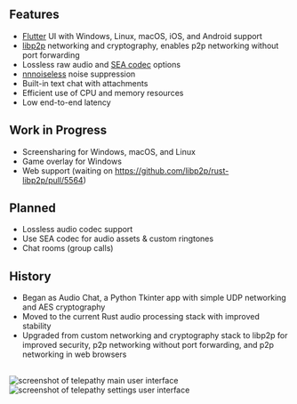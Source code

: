 ## Features

- [Flutter](https://flutter.dev/) UI with Windows, Linux, macOS, iOS, and Android support
- [libp2p](https://libp2p.io/) networking and cryptography, enables p2p networking without port forwarding
- Lossless raw audio and [SEA codec](https://github.com/Daninet/sea-codec) options
- [nnnoiseless](https://github.com/jneem/nnnoiseless) noise suppression
- Built-in text chat with attachments
- Efficient use of CPU and memory resources
- Low end-to-end latency

## Work in Progress

- Screensharing for Windows, macOS, and Linux
- Game overlay for Windows
- Web support (waiting on https://github.com/libp2p/rust-libp2p/pull/5564)

## Planned

- Lossless audio codec support
- Use SEA codec for audio assets & custom ringtones
- Chat rooms (group calls)

## History

- Began as Audio Chat, a Python Tkinter app with simple UDP networking and AES cryptography
- Moved to the current Rust audio processing stack with improved stability
- Upgraded from custom networking and cryptography stack to libp2p for improved security, p2p networking without port forwarding, and p2p networking in web browsers

##
![screenshot of telepathy main user interface](https://chanchan.dev/static/images/telepathy.png)
![screenshot of telepathy settings user interface](https://chanchan.dev/static/images/telepathy-settings.png)